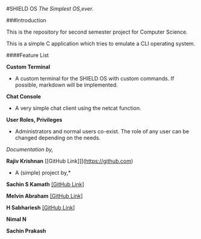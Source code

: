 #SHIELD OS
*The Simplest OS,ever.*

###Introduction

This is the repository for second semester project for Computer Science.

This is a simple C application which tries to emulate a CLI operating system.


####Feature List

**Custom Terminal**

* A custom terminal for the SHIELD OS with custom commands. If possible, markdown will be implemented.


**Chat Console**

* A very simple chat client using the netcat function.


**User Roles, Privileges**

* Administrators and normal users co-exist. The role of any user can be changed depending on the needs.

*Documentation by,*

**Rajiv Krishnan**  	   [[GitHub Link]]](https://github.com)

* A (simple) project by,*

**Sachin S Kamath** 	   [[GitHub Link]](https://github.com/sachinkamath)

**Melvin Abraham**	     [[GitHub Link]](https://github.com/melvinabraham)

**H Sabhariesh**    	   [[GitHub Link]](https://github.com/shariharasudan)

**Nimal N**

**Sachin Prakash**


